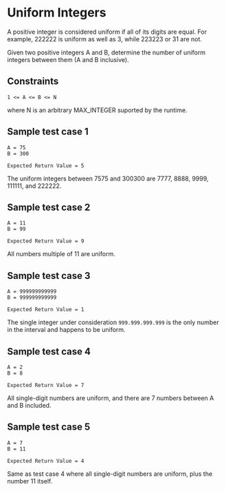 # Uniform Integers

A positive integer is considered uniform if all of its digits are equal. For example, 222222 is uniform as well as 3, while 223223 or 31 are not.

Given two positive integers A and B, determine the number of uniform integers between them (A and B inclusive).

## Constraints

```
1 <= A <= B <= N
```

where N is an arbitrary MAX_INTEGER suported by the runtime.

## Sample test case 1

```
A = 75
B = 300
```

```
Expected Return Value = 5
```

The uniform integers between 7575 and 300300 are 7777, 8888, 9999, 111111, and 222222.

## Sample test case 2

```
A = 11
B = 99
```

```
Expected Return Value = 9
```

All numbers multiple of 11 are uniform.

## Sample test case 3

```
A = 999999999999
B = 999999999999
```

```
Expected Return Value = 1
```

The single integer under consideration `999.999.999.999` is the only number in the interval and happens to be uniform.

## Sample test case 4

```
A = 2
B = 8
```

```
Expected Return Value = 7
```

All single-digit numbers are uniform, and there are 7 numbers between A and B included.

## Sample test case 5

```
A = 7
B = 11
```

```
Expected Return Value = 4
```

Same as test case 4 where all single-digit numbers are uniform, plus the number 11 itself.
